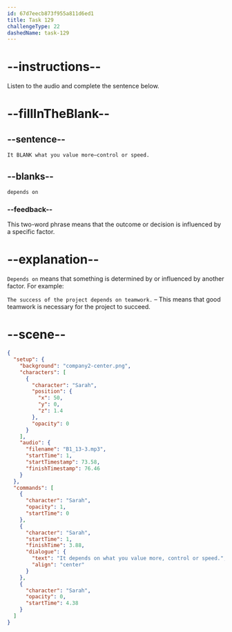 ```yaml
---
id: 67d7eecb873f955a811d6ed1
title: Task 129
challengeType: 22
dashedName: task-129
---
```


<!-- (Audio) Sarah: It depends on what you value more—control or speed. -->

# --instructions--

Listen to the audio and complete the sentence below.

# --fillInTheBlank--

## --sentence--

`It BLANK what you value more—control or speed.`

## --blanks--

`depends on`

### --feedback--

This two-word phrase means that the outcome or decision is influenced by a specific factor.  

# --explanation--

`Depends on` means that something is determined by or influenced by another factor. For example:

`The success of the project depends on teamwork.` – This means that good teamwork is necessary for the project to succeed.  

# --scene--

```json
{
  "setup": {
    "background": "company2-center.png",
    "characters": [
      {
        "character": "Sarah",
        "position": {
          "x": 50,
          "y": 0,
          "z": 1.4
        },
        "opacity": 0
      }
    ],
    "audio": {
      "filename": "B1_13-3.mp3",
      "startTime": 1,
      "startTimestamp": 73.58,
      "finishTimestamp": 76.46
    }
  },
  "commands": [
    {
      "character": "Sarah",
      "opacity": 1,
      "startTime": 0
    },
    {
      "character": "Sarah",
      "startTime": 1,
      "finishTime": 3.88,
      "dialogue": {
        "text": "It depends on what you value more, control or speed.",
        "align": "center"
      }
    },
    {
      "character": "Sarah",
      "opacity": 0,
      "startTime": 4.38
    }
  ]
}
```
